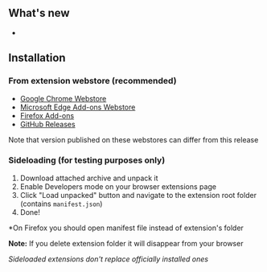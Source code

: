 ## What's new
-

## Installation
### From extension webstore (recommended)
- [Google Chrome Webstore](https://chrome.google.com/webstore/detail/mgmjbodjgijnebfgohlnjkegdpbdjgin)
- [Microsoft Edge Add-ons Webstore](https://microsoftedge.microsoft.com/addons/detail/kmnblllmalkiapkfknnlpobmjjdnlhnd)
- [Firefox Add-ons](https://addons.mozilla.org/firefox/addon/ms-edge-tabs-aside/)
- [GitHub Releases](https://github.com/xfox111/TabsAsideExtension/releases/latest)

Note that version published on these webstores can differ from this release
### Sideloading (for testing purposes only)
1. Download attached archive and unpack it
2. Enable Developers mode on your browser extensions page
3. Click "Load unpacked" button and navigate to the extension root folder (contains `manifest.json`)
4. Done!

*On Firefox you should open manifest file instead of extension's folder

**Note:** If you delete extension folder it will disappear from your browser

_Sideloaded extensions don't replace officially installed ones_
